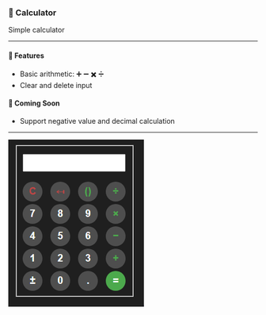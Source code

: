 ### 🧮 Calculator

Simple calculator

---

#### 🚀 Features
- Basic arithmetic: ➕ ➖ ✖️ ➗
- Clear and delete input

#### 🧩 Coming Soon
- Support negative value and decimal calculation

---

![Demo](https://github.com/Mecha-Coder/Learn-Web-Dev/blob/main/Demo/Calculator.gif)
